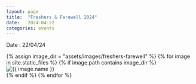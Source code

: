 ```yaml
---
layout: page
title:  "Freshers & Farewell 2024"
date:   2024-04-22
categories: events
---
```


Date : 22/04/24

<div class="row">
  {% assign image_dir = "assets/images/freshers-farewell" %}
  {% for image in site.static_files %}
    {% if image.path contains image_dir %}
      <div class="col-md-4 p-2">
        <img src="{{ site.baseurl }}{{ image.path }}" class="img-fluid" alt="{{ image.name }}">
      </div>
    {% endif %}
  {% endfor %}
</div>
